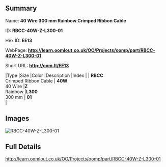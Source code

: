 

## Summary
 
Name: __40 Wire 300 mm Rainbow Crimped Ribbon Cable__

ID: __RBCC-40W-Z-L300-01__

Hex ID: __EE13__

WebPage: __http://learn.oomlout.co.uk/OO/Projects/oomp/part/RBCC-40W-Z-L300-01__

Short URL: __http://oom.lt/EE13__


|Type   |Size   |Color   |Description   |Index   |
| __RBCC__ <br>Crimped Ribbon Cable  | __40W__<br>40 Wire   |__Z__<br>Rainbow    |__L300__<br>300 mm    | __01__<br>  |


## Images
![RBCC-40W-Z-L300-01](http://oomlout.com/oomp-gen/parts/RBCC-40W-Z-L300-01/RBCC-40W-Z-L300-01_420.jpg)

## Full Details

 http://learn.oomlout.co.uk/OO/Projects/oomp/part/RBCC-40W-Z-L300-01

